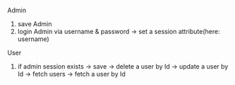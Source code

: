 Admin 
1. save Admin
2. login Admin via username & password
   -> set a session attribute(here: username)

User

1. if admin session exists
    -> save
    -> delete a user by Id
    -> update a user by Id
    -> fetch users
    -> fetch a user by Id